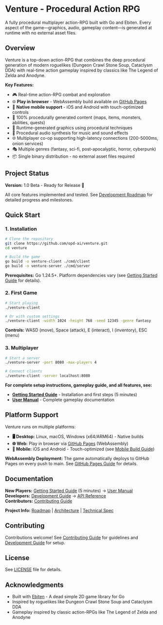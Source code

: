 # Venture - Procedural Action RPG

A fully procedural multiplayer action-RPG built with Go and Ebiten. Every aspect of the game—graphics, audio, gameplay content—is generated at runtime with no external asset files.

## Overview

Venture is a top-down action-RPG that combines the deep procedural generation of modern roguelikes (Dungeon Crawl Stone Soup, Cataclysm DDA) with real-time action gameplay inspired by classics like The Legend of Zelda and Anodyne.

**Key Features:**
- 🎮 Real-time action-RPG combat and exploration
- 🌐 **Play in browser** - WebAssembly build available on [GitHub Pages](https://opd-ai.github.io/venture/)
- 📱 **Native mobile support** - iOS and Android with touch-optimized controls
- 🎲 100% procedurally generated content (maps, items, monsters, abilities, quests)
- 🎨 Runtime-generated graphics using procedural techniques
- 🎵 Procedural audio synthesis for music and sound effects
- 🌐 Multiplayer co-op supporting high-latency connections (200-5000ms, onion services)
- 🎭 Multiple genres (fantasy, sci-fi, post-apocalyptic, horror, cyberpunk)
- 📦 Single binary distribution - no external asset files required

## Project Status

**Version:** 1.0 Beta - Ready for Release 🎉

All core features implemented and tested. See [Development Roadmap](docs/ROADMAP.md) for detailed progress and milestones.

## Quick Start

### 1. Installation

```bash
# Clone the repository
git clone https://github.com/opd-ai/venture.git
cd venture

# Build the game
go build -o venture-client ./cmd/client
go build -o venture-server ./cmd/server
```

**Prerequisites:** Go 1.24.5+. Platform dependencies vary (see [Getting Started Guide](docs/GETTING_STARTED.md) for details).

### 2. First Game

```bash
# Start playing
./venture-client

# Or with custom settings
./venture-client -width 1024 -height 768 -seed 12345 -genre fantasy
```

**Controls:** WASD (move), Space (attack), E (interact), I (inventory), ESC (menu)

### 3. Multiplayer

```bash
# Start a server
./venture-server -port 8080 -max-players 4

# Connect clients
./venture-client -server localhost:8080
```

**For complete setup instructions, gameplay guide, and all features, see:**
- **[Getting Started Guide](docs/GETTING_STARTED.md)** - Installation and first steps (5 minutes)
- **[User Manual](docs/USER_MANUAL.md)** - Complete gameplay documentation

## Platform Support

Venture runs on multiple platforms:

- **🖥️ Desktop:** Linux, macOS, Windows (x64/ARM64) - Native builds
- **🌐 Web:** Play in browser via [GitHub Pages](https://opd-ai.github.io/venture/) (WebAssembly)
- **📱 Mobile:** iOS and Android - Touch-optimized (see [Mobile Build Guide](docs/MOBILE_BUILD.md))

**WebAssembly Deployment:**
The game automatically deploys to GitHub Pages on every push to main. See [GitHub Pages Guide](docs/GITHUB_PAGES.md) for details.

## Documentation

**New Players:** [Getting Started Guide](docs/GETTING_STARTED.md) (5 minutes) → [User Manual](docs/USER_MANUAL.md)  
**Developers:** [Development Guide](docs/DEVELOPMENT.md) → [API Reference](docs/API_REFERENCE.md)  
**Contributors:** [Contributing Guide](docs/CONTRIBUTING.md)

**Project Info:** [Roadmap](docs/ROADMAP.md) | [Architecture](docs/ARCHITECTURE.md) | [Technical Spec](docs/TECHNICAL_SPEC.md)

## Contributing

Contributions welcome! See [Contributing Guide](docs/CONTRIBUTING.md) for guidelines and [Development Guide](docs/DEVELOPMENT.md) for setup.

## License

See [LICENSE](LICENSE) file for details.

## Acknowledgments

- Built with [Ebiten](https://ebiten.org/) - A dead simple 2D game library for Go
- Inspired by roguelikes like Dungeon Crawl Stone Soup and Cataclysm DDA
- Gameplay inspired by classic action-RPGs like The Legend of Zelda and Anodyne
